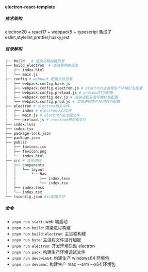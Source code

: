 #### electron-react-template

##### 技术架构

electron20 + react17 + webpack5 + typescript
集成了eslint,stylelint,prettier,husky,jest
##### 目录解构

```bash
├── build   # 渲染进程构建目录
├── build_electron  # 主进程构建目录
│   ├── index.html
│   └── main.js
├── config # webpack 配置文件目录
│   ├── webpack.config.base.js
│   ├── webpack.config.electron.js # electron主进程生产环境打包配置
│   ├── webpack.config.preload.js # preload打包配置
│   ├── webpack.config.dev.js # 渲染进程开发环境打包配置
│   └── webpack.config.prod.js # 渲染进程生产环境打包配置
├── electron # electron相关文件
│   ├── index # electron入口文件
│   ├── main.js # electron主进程文件
│   └── preload.js # electron预加载文件
├── index.less
├── index.tsx
├── package-lock.json
├── package.json
├── public
│   ├── favicon.ico
│   ├── favicon.png
│   └── index.html
├── src # 渲染进程
│   ├── components
│   │   └── layout
│   │       └── Nav
│   │           ├── index.less
│   │           └── index.tsx
│   ├── index.less
│   └── index.tsx
└── tsconfig.json #ts配置文件
```

##### 命令

- `pnpm run start`: web 端启动
- `pnpm run build`: 渲染进程构建
- `pnpm run build:electron`: 主进程构建
- `pnpm run byte`: 主进程文件进行加密
- `pnpm run electron`: 开发环境启动 electron
- `pnpm run pack`: 构建生产环境调试文件
- `pnpm run dev:win64`: 构建生产 windows64 环境包
- `pnpm run dev:mac`: 构建生产 mac --arm --x64 环境包

